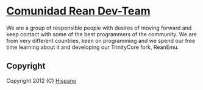 [Comunidad Rean Dev-Team](https://github.com/ComunidadRean)
=================

We are a group of responsible people with desires of moving forward and keep contact with some of the best programmers of the community. We are from very different countries, keen on programming and we spend our free time learning about it and developing our TrinityCore fork, ReanEmu.

Copyright
---------------------

Copyright 2012 (C) [Hispano](https://github.com/Hispano)
